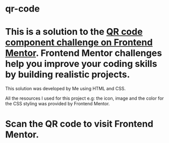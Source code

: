 # qr-code
# This is a solution to the [QR code component challenge on Frontend Mentor](https://www.frontendmentor.io/challenges/qr-code-component-iux_sIO_H). Frontend Mentor challenges help you improve your coding skills by building realistic projects.

This solution was developed by Me using HTML and CSS.

All the resources I used for this project e.g: the icon, image and the color for the CSS styling was provided by Frontend Mentor.

# Scan the QR code to visit Frontend Mentor.

